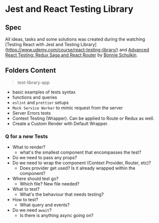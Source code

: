 #  Jest and React Testing Library

## Spec

All ideas, tasks and some solutions was created during the watching [Testing React with Jest and Testing Library]
(https://www.udemy.com/course/react-testing-library/) and [Advanced React Testing: Redux Saga and React Router](https://www.udemy.com/course/advanced-react-testing/?referralCode=317FB8E2C866D75D3B71) by [Bonnie Schulkin](https://bonnie.dev).

## Folders Content
> test-library-app
- basic examples of tests syntax
- functions and queries
- `eslint` and `prettier` setups
- `Mock Service Worker` to mimic request from the server
- Server Errors tests
- Context Testing (Wrapper). Can be applied to Route or Redux as well.
- Create a Custom Render with Default Wrapper.

### Q for a new Tests
- What to render?
  - what's the smallest component that encompasses the test?
- Do we need to pass any props?
- Do we need to wrap the component (Context Provider, Router, etc)?
  - Does provider get used? Is it already wrapped within the component?
- Where should test go?
  - Which file? New file needed?
- What to test?
  - What's the behaviour that needs testing?
- How to test?
  - What query and events?
- Do we need `await`?
  - Is there is anything async going on? 